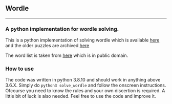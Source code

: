 ## Wordle
---
### A python implementation for wordle solving.

This is a python implementation of solving wordle which is available [here](https://www.nytimes.com/games/wordle/index.html) and the older puzzles are archived [here](https://www.devangthakkar.com/wordle_archive/?1)

The word list is taken from [here](https://www-cs-faculty.stanford.edu/~knuth/sgb.html) which is in public domain.

### How to use

The code was written in python 3.8.10 and should work in anything above 3.6.X. Simply do `python3 solve_wordle` and follow the onscreen instructions. Ofcourse you need to know the rules and your own discertion is required. A little bit of luck is also needed. Feel free to use the code and improve it. 
